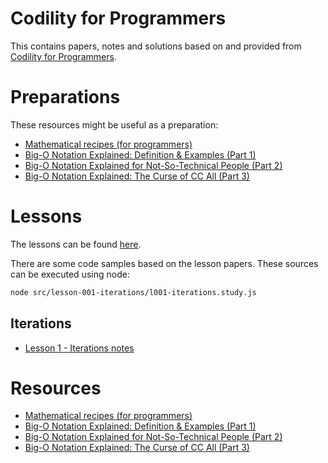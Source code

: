 # Codility for Programmers

This contains papers, notes and solutions based on and provided from [Codility for Programmers](https://app.codility.com/programmers/).

# Preparations

These resources might be useful as a preparation:

- [Mathematical recipes (for programmers)](https://math.recipes/Math-recipes.pdf)
- [Big-O Notation Explained: Definition & Examples (Part 1)](https://www.codility.com/blog/explanation-big-o-notation/)
- [Big-O Notation Explained for Not-So-Technical People (Part 2)](https://www.codility.com/blog/big-o-notation-for-non-techies-continued/)
- [Big-O Notation Explained: The Curse of CC All (Part 3)](https://www.codility.com/blog/big-o-notation-explained-part-3/)

# Lessons

The lessons can be found [here](https://app.codility.com/programmers/lessons/1-iterations/).

There are some code samples based on the lesson papers. These sources can be executed using node:

```bash
node src/lesson-001-iterations/l001-iterations.study.js
```

## Iterations

- [Lesson 1 - Iterations notes](docs/lessons/l001-iterations.notes.md)

# Resources

- [Mathematical recipes (for programmers)](https://math.recipes/Math-recipes.pdf)
- [Big-O Notation Explained: Definition & Examples (Part 1)](https://www.codility.com/blog/explanation-big-o-notation/)
- [Big-O Notation Explained for Not-So-Technical People (Part 2)](https://www.codility.com/blog/big-o-notation-for-non-techies-continued/)
- [Big-O Notation Explained: The Curse of CC All (Part 3)](https://www.codility.com/blog/)
